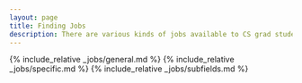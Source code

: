 ```yaml
---
layout: page
title: Finding Jobs
description: There are various kinds of jobs available to CS grad students
---
```


{% include_relative _jobs/general.md %}
{% include_relative _jobs/specific.md %}
{% include_relative _jobs/subfields.md %}